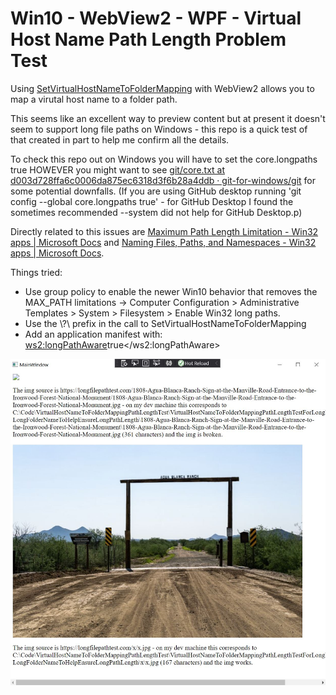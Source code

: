 # Win10 - WebView2 - WPF - Virtual Host Name Path Length Problem Test

Using [SetVirtualHostNameToFolderMapping](https://docs.microsoft.com/en-us/dotnet/api/microsoft.web.webview2.core.corewebview2.setvirtualhostnametofoldermapping?view=webview2-dotnet-1.0.864.35) with WebView2 allows you to map a virutal host name to a folder path.

This seems like an excellent way to preview content but at present it doesn't seem to support long file paths on Windows - this repo is a quick test of that created in part to help me confirm all the details.

To check this repo out on Windows you will have to set the core.longpaths true HOWEVER you might want to see [git/core.txt at d003d728ffa6c0006da875ec6318d3f6b28a4ddb · git-for-windows/git](https://github.com/git-for-windows/git/blob/d003d728ffa6c0006da875ec6318d3f6b28a4ddb/Documentation/config/core.txt#L560-L565) for some potential downfalls. (If you are using GitHub desktop running 'git config --global core.longpaths true' - for GitHub Desktop I found the sometimes recommended --system did not help for GitHub Desktop.p)

Directly related to this issues are [Maximum Path Length Limitation - Win32 apps | Microsoft Docs](https://docs.microsoft.com/en-us/windows/win32/fileio/maximum-file-path-limitation?tabs=cmd) and [Naming Files, Paths, and Namespaces - Win32 apps | Microsoft Docs](https://docs.microsoft.com/en-us/windows/win32/fileio/naming-a-file?redirectedfrom=MSDN#maxpath).

Things tried:
 - Use group policy to enable the newer Win10 behavior that removes the MAX_PATH limitations -> Computer Configuration > Administrative Templates > System > Filesystem > Enable Win32 long paths.
 - Use the \\?\ prefix in the call to SetVirtualHostNameToFolderMapping
 - Add an application manifest with:
    <application xmlns="urn:schemas-microsoft-com:asm.v3">
        <windowsSettings xmlns:ws2="http://schemas.microsoft.com/SMI/2016/WindowsSettings">
            <ws2:longPathAware>true</ws2:longPathAware>
        </windowsSettings>
    </application>

![Broken Img with long VirtualHostNAmePath](ScreenSnipShowingBrokenImage.JPG)
